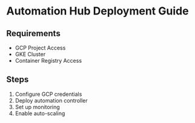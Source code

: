 # Automation Hub Deployment Guide

## Requirements
- GCP Project Access
- GKE Cluster
- Container Registry Access

## Steps
1. Configure GCP credentials
2. Deploy automation controller
3. Set up monitoring
4. Enable auto-scaling